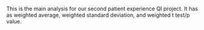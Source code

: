This is the main analysis for our second patient experience QI project.  It has as weighted average, weighted standard deviation, and weighted t test/p value.  
